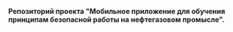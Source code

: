 **Репозиторий проекта "Мобильное приложение для обучения принципам безопасной работы на нефтегазовом промысле".** <br>
